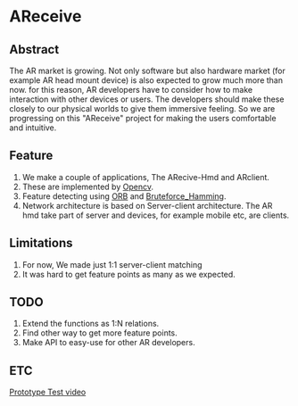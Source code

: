 # AReceive

## Abstract
  The AR market is growing. Not only software but also hardware market (for example AR head mount device) is also expected to grow much more than now. for this reason, AR developers have to consider how to make interaction with other devices or users. The developers should make these closely to our physical worlds to give them immersive feeling. So we are progressing on this "AReceive" project for making the users comfortable and intuitive. 

## Feature
  1. We make a couple of applications, The ARecive-Hmd and ARclient.  
  2. These are implemented by [Opencv](https://opencv.org/). 
  3. Feature detecting using [ORB](https://docs.opencv.org/4.x/d1/d89/tutorial_py_orb.html) and [Bruteforce_Hamming](https://docs.opencv.org/4.x/dc/dc3/tutorial_py_matcher.html).
  4. Network architecture is based on Server-client architecture. The AR hmd take part of server and devices, for example mobile etc, are clients.
  
## Limitations
  1. For now, We made just 1:1 server-client matching
  2. It was hard to get feature points as many as we expected.

## TODO
  1. Extend the functions as 1:N relations.
  2. Find other way to get more feature points.
  3. Make API to easy-use for other AR developers.

## ETC
  [Prototype Test video](https://drive.google.com/file/d/1cUuzTOvUPIJ_Knxzx3OLBN2St4olxyTW/view?usp=sharing)
